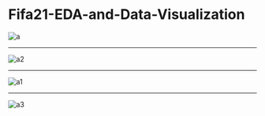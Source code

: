 # Fifa21-EDA-and-Data-Visualization
![a](https://user-images.githubusercontent.com/97463861/209719460-009c229d-45db-4ede-87c8-a3befecf70a1.png)
<hr>

![a2](https://user-images.githubusercontent.com/97463861/209719496-308ff24e-66b3-4502-b38e-89763ebc4f79.png)
<hr>

![a1](https://user-images.githubusercontent.com/97463861/209719497-2fa497d4-e2f6-427c-8a0f-fcb55edc8561.png)
<hr>

![a3](https://user-images.githubusercontent.com/97463861/209719499-9cf3e59e-e6f1-499b-a3ac-502c3afb8987.png)
